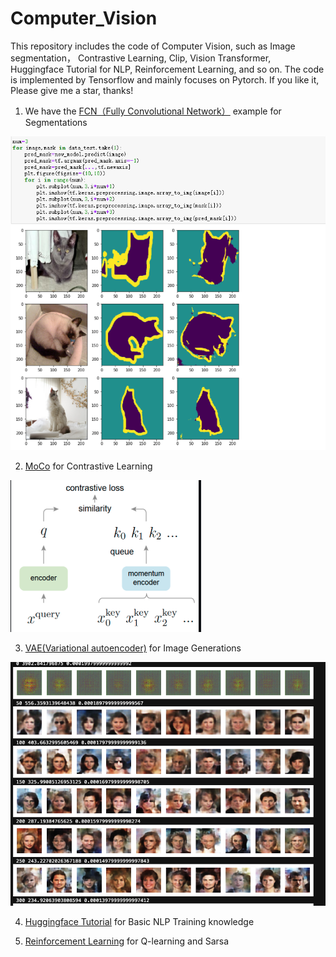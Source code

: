 # Computer_Vision
This repository includes the code of Computer Vision, such as Image segmentation， Contrastive Learning, Clip, Vision Transformer, Huggingface Tutorial for NLP, Reinforcement Learning, and so on. The code is implemented by Tensorflow and mainly focuses on Pytorch. If you like it, Please give me a star, thanks!


1. We have the [FCN（Fully Convolutional Network）](https://github.com/Geeksongs/Computer_Vision/tree/master/Semantic%20segmentation/FCN) example for Segmentations
 
![123](https://github.com/Geeksongs/Computer_vision/blob/master/Semantic%20segmentation/FCN/123.png)


2. [MoCo](https://github.com/Geeksongs/Computer_Vision/tree/master/MoCo) for Contrastive Learning

![123](https://github.com/Geeksongs/Computer_Vision/blob/master/MoCo/15181748114856_.pic.jpg)

3. [VAE(Variational autoencoder)](https://github.com/Geeksongs/Computer_Vision/tree/master/VAE) for Image Generations  

![123](https://github.com/Geeksongs/Computer_Vision/blob/master/VAE/15161748114494_.pic_hd.jpg)


4. [Huggingface Tutorial](https://github.com/Geeksongs/Computer_Vision/tree/master/huggingface) for Basic NLP Training knowledge 

5. [Reinforcement Learning](https://github.com/Geeksongs/Computer_Vision/tree/master/Reinforcement%20learning) for Q-learning and Sarsa
